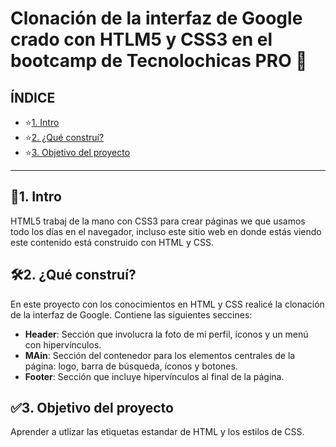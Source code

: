 # Clonación de la interfaz de Google crado con HTLM5 y CSS3 en el bootcamp de Tecnolochicas PRO 💜
## ÍNDICE 
* ⭐[1. Intro](https://github.com/VioletMB/Clon-de-interfaz-Google/blob/main/README.md#1-intro)
* ⭐[2. ¿Qué construí?](https://github.com/VioletMB/Clon-de-interfaz-Google/edit/main/README.md#2-qué-constru%C3%AD)
* ⭐[3. Objetivo del proyecto](https://github.com/VioletMB/Clon-de-interfaz-Google/edit/main/README.md#3-objetivo-del-proyecto)

****

## 📌1. Intro 
HTML5 trabaj de la mano con CSS3 para crear páginas we que usamos todo los días en el navegador, incluso este sitio web en donde estás viendo este contenido está construido con HTML y CSS.

## 🛠2. ¿Qué construí?
En este proyecto con los conocimientos en HTML y CSS realicé la clonación de la interfaz de Google. Contiene las siguientes seccines:
* **Header**: Sección que involucra la foto de mi perfil, íconos y un menú con hipervínculos.
* **MAin**: Sección del contenedor para los elementos centrales de la página: logo, barra de búsqueda, íconos y botones.
* **Footer**: Sección que incluye hipervínculos al final de la página.

## ✅3. Objetivo del proyecto
Aprender a utlizar las etiquetas estandar de HTML y los estilos de CSS.
